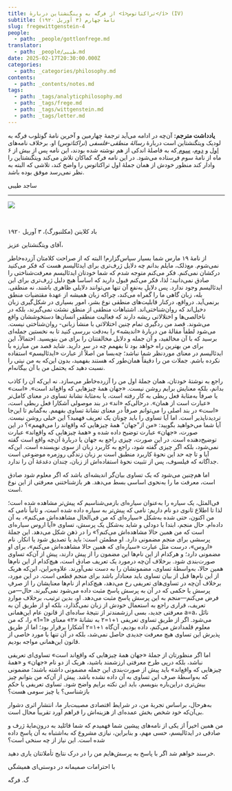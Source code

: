 ```yaml
---
title: از فرگه به وینگنشتاین دربارهٔ <i>تراکتاتوس</i> (IV)
subtitle: نامهٔ چهارم (۳ آوریل ۱۹۲۰)
slug: fregewittgenstein-4
people:
  - path: _people/gottlonfrege.md
translator:
  - path: _people/طیبی.md
date: 2025-02-17T20:30:00.000Z
categories:
  - path: _categories/philosophy.md
contents:
  - path: _contents/notes.md
tags:
  - path: _tags/analyticphilosophy.md
  - path: _tags/frege.md
  - path: _tags/wittgenstein.md
  - path: _tags/letter.md
---
```


**یادداشت مترجم:** آن‌چه در ادامه می‌آید ترجمهٔ چهارمین و آخرین نامهٔ گوتلوب فرگه به لودیک ویتگنشتاین است دربارهٔ _رسالهٔ منطقی-فلسفی_ (_تراکتاتوس_) او. برخلاف نامه‌های [اول](https://jomhourifalsafe.com/magazine/fregewittgenstein-1/) و [دوم](https://jomhourifalsafe.com/magazine/fregewittgenstein-2/)، [سوم ](https://jomhourifalsafe.com/magazine/fregewittgenstein-3/)که به فاصلهٔ اندکی از هم نوشته شده بودند، این نامه پس از بیش از ۶ ماه از نامهٔ سوم فرستاده می‌شود. در این نامه فرگه کماکان تلاش می‌کند ویتگنشتاین را وادار کند منظور خودش از همان جملهٔ اول تراکتاتوس را واضح کند، تلاشی که البته به نظر نمی‌رسد موفق بوده باشد.

ساجد طیبی

---

![](https://assets.tina.io/b6b0cb5c-4b1b-43f4-9bea-8d6867c09320/Philosophers/Frege-Wittg-4.jpg)

<br>
<p align="left">باد کلاینن (مکلنبورگ)، ۳ آوریل ۱۹۲۰</p>


آقای ویتگنشتاین عزیز،

از نامۀ ۱۹ مارس شما بسیار سپاس‌گزارم! البته که از صراحت کلامتان آزرده‌خاطر
نمی‌شوم. مع‌ذلک، مایلم بدانم چه دلایل ژرف‌تری برای ایدئالیسم هست که فکر می‌کنید
درکشان نمی‌کنم. فکر می‌کنم متوجه شدم که شما خودتان ایدئالیسم معرفت‌شناختی را
صادق نمی‌دانید؛ لذا، فکر می‌کنم قبول دارید که اساساً هیچ دلیل ژرف‌تری برای این
ایدئالیسم وجود ندارد. پس دلایلِ به‌نفعِ آن تنها می‌توانند دلایلی ظاهری باشند،
نه منطقی. بله، زبان گاهی ما را گمراه می‌کند، چراکه زبان همیشه از عهدۀ مقتضیات
منطق برنمی‌آید. درواقع، درکنار قابلیت‌های منطقی نوع بشر، امور بسیاری در شکل‌گیری
زبان دخیل‌اند که روان‌شناختی‌اند. اشتباهات منطقی از منطق نشئت نمی‌گیرند، بلکه
در ناخالصی‌ها و اختلالاتی ریشه دارند که فعالیت منطقی انسان‌ها دستخوششان واقع می‌شوند.
قصد من ردگیری تمام چنین اختلالاتی با منشأ زبانی- روان‌شناختی نیست. می‌شود لطفاً
مقالۀ من دربارۀ «اندیشه» را به‌دقت بررسی کنید تا به نخستین جمله‌ای برسید که با
آن مخالفید، و آن جمله و دلایل مخالفتتان را برای من بنویسید. احتمالاً، این برای
من بهترین راه خواهد بود تا بفهمم چه در سر دارید. شاید قصد من مبارزه با
ایدئالیسم در معنای موردنظر شما نباشد؛ چه‌بسا من اصلاً از عبارت «ایدئالیسم»
استفاده نکرده باشم. جملات من را دقیقاً همان‌طور که هستند بفهمید، بدون این‌که به
من نیتی را نسبت دهید که یحتمل من با آن بیگانه‌ام.

راجع به نوشتۀ خودتان، همان جملۀ اول من را آزرده‌خاطر می‌سازد. نه این‌که آن
را کاذب بدانم، بلکه معنایش برایم روشن نیست. «جهان همۀ چیزهایی که واقع‌اند است».
«است» یا صرفاً به‌مثابۀ فعل ربطی به ‌کار رفته است، یا به‌مثابۀ نشانۀ تساوی در
معنای کامل‌تر «عبارت است از همان». درحالی‌که «اند» در بند موصولی آشکارا فعل ربطی
است، «است» در بند اصلی را می‌توانم صرفاً در معنای نشانۀ تساوی بفهمم. به‌گمانم تا
این‌جا تردیدناپذیر است. اما آیا تساوی را باید چونان یک تعریف فهمید؟ این خیلی
روشن نیست. آیا شما می‌خواهید بگویید: «من از”جهان“ همۀ چیزهایی که واقع‌اند را می‌فهمم»؟ در این صورت، «جهان» عبارت توضیح‌ داده
شده و «همۀ چیزهایی که واقع‌اند» عبارت توضیح‌دهنده است. در این صورت، چیزی راجع
به جهان یا دربارۀ آن‌چه واقع است گفته نمی‌شود، بلکه اگر چیزی گفته شود، راجع به کاربرد
زبان از سوی نویسنده است. این‌که آیا و تا چه ‌حد این نحوۀ کاربرد منطبق است بر
زبان زندگی روزمره موضوعی است جداگانه که فیلسوف، پس از تثبیت نحوۀ استفاده‌اش از زبان، چندان
دغدغۀ آن را ندارد.

اما هم‌چنین می‌شود که یک تساوی بیان‌گر اندیشه‌ای باشد که اگر معلوم شود صادق
است، معرفت ما را به‌نحوی اساسی بسط می‌دهد. هر بازشناختنی معرفتی از این نوع است.

فی‌المثل، یک سیاره را به‌عنوان سیاره‌ای بازمی‌شناسیم که پیش‌تر مشاهده شده
است؛ لذا تا اطلاع ثانوی دو نام داریم: نامی که پیش‌تر به سیاره داده شده است، و ثانیاً
نامی که من اکنون، حتی شده به‌شکل «سیاره‌ای که من فی‌الحال مشاهده‌اش می‌کنم»، به
آن داده‌ام. حال منجم، ابتدا با دودلی و شاید به‌شکل یک پرسش، تساوی «آیا اروس
سیاره‌ای است که من همین حالا مشاهده‌اش می‌کنم؟» را در ذهن شکل می‌دهد. این جملۀ
پرسشی برای منجم مضمونی دارد. او مطمئن است: باید یا تصدیق شود یا انکار. نام «اروس»،
درست مثل عبارت «سیاره‌ای که همین حالا مشاهده‌اش می‌کنم»، برای او مضمونی دارد؛ و
هرکدام از این نام‌ها این مضمون را از پیش دارند، پیش از آن‌که تساوی صورت‌بندی شود.
برخلاف آن‌چه درمورد یک تعریف صادق است، هیچ‌کدام از این نام‌ها همین حالا، به‌واسطۀ
تساوی، مضمونشان را به دست نمی‌آورند. علاوه‌براین، این‌که هریک از این نام‌ها قبل
از بیان تساوی باید معنادار باشد برای منجم قطعی است. در این مورد، برخلاف آن‌چه
در تساوی‌های تعریفی رخ می‌دهد، هیچ‌کدام از نام‌ها معنایشان را از صرفِ پرسش یا
حکمی که در آن به پرسش پاسخ مثبت داده می‌شود نمی‌گیرند. حال—من فرض می‌کنم—منجم به این پرسش پاسخ مثبت می‌دهد. او، بدین ترتیب،
برخلاف مواردِ تعریف، قراری راجع به استعمال خودش از زبان نمی‌گذارد، بلکه او  از طریق آن به معرفتی جدید، بسی ارزشمندتر از نتیجۀ
ساده‌ای از قانون عام این‌همانی a=a، نائل می‌شود. اگر از طریق تساوی تعریفی ۱+۱=۲ به نشانۀ «۲» معنای
«1=1» را، که من معلوم قلمدادش می‌کنم، داده بودیم، آن‌گاه ۱+۱=۲ آشکارا برقرار بود؛
اما از طریق پذیرش این تساوی هیچ معرفت جدیدی حاصل نمی‌شد، بلکه در آن تنها با مورد
خاصی از قانون این‌همانی مواجه بودیم.

اما اگر منظورتان از جملۀ «جهان همۀ چیزهایی که واقع‌اند است» تساوی‌ای تعریفی
نباشد، بلکه درپی طرح معرفتی ارزشمند باشید، هریک از دو نام «جهان» و «همۀ چیزهایی
که واقع‌اند» باید پیش از صورت‌بندی این جمله مضمونی داشته باشند؛ مضمونی که به‌واسطۀ
صرف این تساوی به آن داده نشده باشد. پیش از آن‌که من بتوانم چیز بیش‌تری دراین‌باره
بنویسم، باید این نکته برایم واضح شود. تساوی تعریفی یا حکم بازشناسی؟ یا چیز سومی
هست؟

به‌هرحال، براساس تجربۀ من، در شرایط اقتصادی مصیبت‌بار ما، انتشار اثری دشوار
بی‌آن‌که خود شخص بخش عمده‌ای از هزینه‌اش را فراهم آورد تقریباً محال است.

من همین اخیراً از یکی از نامه‌های پیشین شما فهمیدم که شما  قائلید به درون‌مایۀ ژرف و صادقی در ایدئالیسم،
حسی مهم، و بنابراین، نیازی مشروع که به‌اشتباه به آن پاسخ‌ داده شده است. این
نیاز از چه سنخی است؟

خرسند خواهم شد اگر با پاسخ به پرسش‌هایم من را در درک نتایج تأملاتتان یاری
دهید.

با احترامات صمیمانه در دوستی‌ای همیشگی

گ. فرگه
